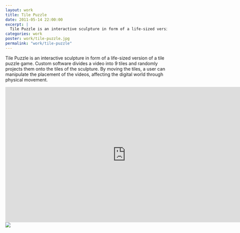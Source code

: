 ```yaml
---
layout: work
title: Tile Puzzle
date: 2011-05-14 22:00:00
excerpt: |
  Tile Puzzle is an interactive sculpture in form of a life-sized version of a tile puzzle game. Custom software divides a video into 9 tiles and randomly projects them onto the tiles of the sculpture. By moving the tiles, a user can manipulate the placement of the videos, affecting the digital world through physical movement.
categories: work
poster: work/tile-puzzle.jpg
permalink: "work/tile-puzzle"
---
```


Tile Puzzle is an interactive sculpture in form of a life-sized version of a tile puzzle game. Custom software divides a video into 9 tiles and randomly projects them onto the tiles of the sculpture. By moving the tiles, a user can manipulate the placement of the videos, affecting the digital world through physical movement.

<div class="wide-750">
  <iframe src="http://player.vimeo.com/video/16684166?title=0&amp;byline=0&amp;portrait=0" width="750" height="423" frameborder="0"> </iframe>
</div>

<div class="wide-750">
  <img src="{% asset_path work/tile-puzzle.jpg %}" />
</div>